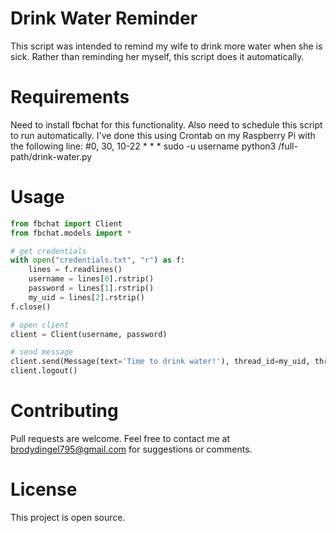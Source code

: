 # Drink Water Reminder
This script was intended to remind my wife to drink more water when she is sick. Rather than reminding her myself, this script does it automatically.

# Requirements
Need to install fbchat for this functionality. Also need to schedule this script to run automatically. I've done this using Crontab on my Raspberry Pi with the following line:
#0, 30, 10-22 * * * sudo -u username python3 /full-path/drink-water.py

# Usage
```python
from fbchat import Client
from fbchat.models import *

# get credentials
with open("credentials.txt", "r") as f:
	lines = f.readlines()
	username = lines[0].rstrip()
	password = lines[1].rstrip()
	my_uid = lines[2].rstrip()
f.close()

# open client
client = Client(username, password)

# send message
client.send(Message(text='Time to drink water!'), thread_id=my_uid, thread_type=ThreadType.USER)
client.logout()
```

# Contributing
Pull requests are welcome. Feel free to contact me at brodydingel795@gmail.com for suggestions or comments.

# License
This project is open source.
